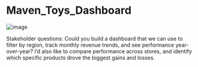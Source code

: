 # Maven_Toys_Dashboard
![image](https://github.com/TianaZoumer/Maven_Toys_Dashboard/assets/115896875/be6aadc1-6427-4517-aed3-54e9f955dfba)

Stakeholder questions: Could you build a dashboard that we can use to filter by region, track monthly revenue trends, and see performance year-over-year? I’d also like to compare performance across stores, and identify which specific products drove the biggest gains and losses.
